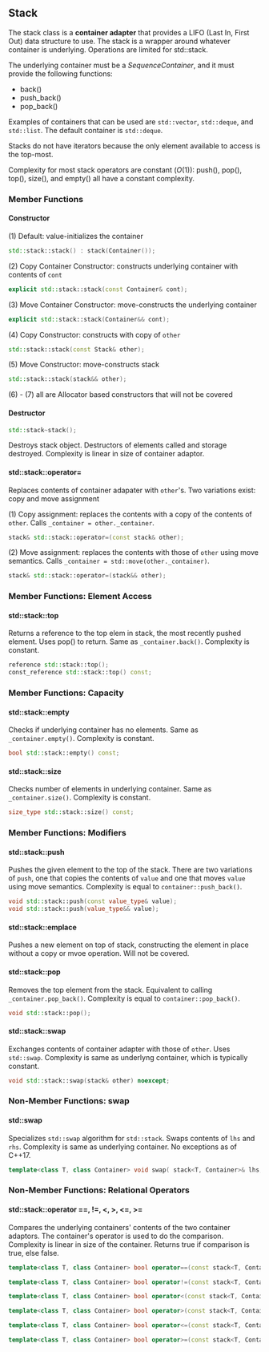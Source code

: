 ## Stack

The stack class is a **container adapter** that provides a LIFO (Last In, First Out) data structure to use. The stack is a wrapper around whatever container is underlying. Operations are limited for std::stack.  

The underlying container must be a *SequenceContainer*, and it must provide the following functions:
* back()
* push_back()
* pop_back()

Examples of containers that can be used are `std::vector`, `std::deque`, and `std::list`. The default container is `std::deque`.

Stacks do not have iterators because the only element available to access is the top-most.

Complexity for most stack operators are constant (*O*(1)): push(), pop(), top(), size(), and empty() all have a constant complexity.

### Member Functions

#### Constructor

(1) Default: value-initializes the container

```cpp
std::stack::stack() : stack(Container());
```

(2) Copy Container Constructor: constructs underlying container with contents of `cont`

```cpp
explicit std::stack::stack(const Container& cont);
```

(3) Move Container Constructor: move-constructs the underlying container

```cpp
explicit std::stack::stack(Container&& cont);
```

(4) Copy Constructor: constructs with copy of `other`

```cpp
std::stack::stack(const Stack& other);
```

(5) Move Constructor: move-constructs stack

```cpp
std::stack::stack(stack&& other);
```

(6) - (7) all are Allocator based constructors that will not be covered

#### Destructor

```cpp
std::stack~stack();
```

Destroys stack object. Destructors of elements called and storage destroyed. Complexity is linear in size of container adaptor.

#### std::stack::operator=  

Replaces contents of container adapater with `other`'s. Two variations exist: copy and move assignment

(1) Copy assignment: replaces the contents with a copy of the contents of `other`. Calls `_container = other._container`.

```cpp
stack& std::stack::operator=(const stack& other);
```

(2) Move assignment: replaces the contents with those of `other` using move semantics. Calls `_container = std::move(other._container)`.

```cpp
stack& std::stack::operator=(stack&& other);
```

### Member Functions: Element Access

#### std::stack::top

Returns a reference to the top elem in stack, the most recently pushed element. Uses pop() to return. Same as `_container.back()`. Complexity is constant.

```cpp
reference std::stack::top();
const_reference std::stack::top() const;
```

### Member Functions: Capacity

#### std::stack::empty

Checks if underlying container has no elements. Same as `_container.empty()`. Complexity is constant.

```cpp
bool std::stack::empty() const;
```

#### std::stack::size

Checks number of elements in underlying container. Same as `_container.size()`. Complexity is constant.

```cpp
size_type std::stack::size() const;
```

### Member Functions: Modifiers

#### std::stack::push

Pushes the given element to the top of the stack. There are two variations of `push`, one that copies the contents of `value` and one that moves `value` using move semantics. Complexity is equal to `container::push_back()`. 

```cpp
void std::stack::push(const value_type& value);
void std::stack::push(value_type&& value);
```

#### std::stack::emplace

Pushes a new element on top of stack, constructing the element in place without a copy or mvoe operation. Will not be covered.

#### std::stack::pop

Removes the top element from the stack. Equivalent to calling `_container.pop_back()`. Complexity is equal to `container::pop_back()`.

```cpp
void std::stack::pop();
```

#### std::stack::swap

Exchanges contents of container adapter with those of `other`. Uses `std::swap`. Complexity is same as underlyng container, which is typically constant.

```cpp
void std::stack::swap(stack& other) noexcept;
```

### Non-Member Functions: swap

#### std::swap

Specializes `std::swap` algorithm for `std::stack`. Swaps contents of `lhs` and `rhs`. Complexity is same as underlying container. No exceptions as of C++17.

```cpp
template<class T, class Container> void swap( stack<T, Container>& lhs, stack<T, Container>& rhs ) noexcept;

```

### Non-Member Functions: Relational Operators

#### std::stack::operator ==, !=, <, >, <=, >=

Compares the underlying containers' contents of the two container adaptors. The container's operator is used to do the comparison. Complexity is linear in size of the container. Returns true if comparison is true, else false.

```cpp
template<class T, class Container> bool operator==(const stack<T, Container>& lhs, const stack<T, Container>& rhs) const;

template<class T, class Container> bool operator!=(const stack<T, Container>& lhs, const stack<T, Container>& rhs) const;

template<class T, class Container> bool operator<(const stack<T, Container>& lhs, const stack<T, Container>& rhs) const;

template<class T, class Container> bool operator>(const stack<T, Container>& lhs, const stack<T, Container>& rhs) const;

template<class T, class Container> bool operator<=(const stack<T, Container>& lhs, const stack<T, Container>& rhs) const;

template<class T, class Container> bool operator>=(const stack<T, Container>& lhs, const stack<T, Container>& rhs) const;
```